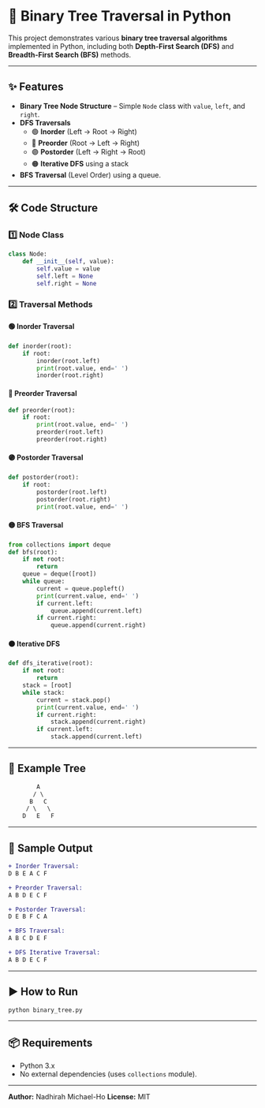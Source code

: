 
# 🌳 Binary Tree Traversal in Python

This project demonstrates various **binary tree traversal algorithms** implemented in Python, including both **Depth-First Search (DFS)** and **Breadth-First Search (BFS)** methods.

---

## ✨ Features
- **Binary Tree Node Structure** – Simple `Node` class with `value`, `left`, and `right`.
- **DFS Traversals**
  - 🟢 **Inorder** (Left → Root → Right)
  - 🔵 **Preorder** (Root → Left → Right)
  - 🟣 **Postorder** (Left → Right → Root)
  - 🟠 **Iterative DFS** using a stack
- **BFS Traversal** (Level Order) using a queue.

---

## 🛠 Code Structure

### 1️⃣ Node Class
```python
class Node:
    def __init__(self, value):
        self.value = value
        self.left = None
        self.right = None
````

### 2️⃣ Traversal Methods

#### 🟢 Inorder Traversal

```python
def inorder(root):
    if root:
        inorder(root.left)
        print(root.value, end=' ')
        inorder(root.right)
```

#### 🔵 Preorder Traversal

```python
def preorder(root):
    if root:
        print(root.value, end=' ')
        preorder(root.left)
        preorder(root.right)
```

#### 🟣 Postorder Traversal

```python
def postorder(root):
    if root:
        postorder(root.left)
        postorder(root.right)
        print(root.value, end=' ')
```

#### 🟡 BFS Traversal

```python
from collections import deque
def bfs(root):
    if not root:
        return
    queue = deque([root])
    while queue:
        current = queue.popleft()
        print(current.value, end=' ')
        if current.left:
            queue.append(current.left)
        if current.right:
            queue.append(current.right)
```

#### 🟠 Iterative DFS

```python
def dfs_iterative(root):
    if not root:
        return
    stack = [root]
    while stack:
        current = stack.pop()
        print(current.value, end=' ')
        if current.right:
            stack.append(current.right)
        if current.left:
            stack.append(current.left)
```

---

## 🌲 Example Tree

```diff
        A
       / \
      B   C
     / \   \
    D   E   F
```

---

## 📜 Sample Output

```diff
+ Inorder Traversal:
D B E A C F

+ Preorder Traversal:
A B D E C F

+ Postorder Traversal:
D E B F C A

+ BFS Traversal:
A B C D E F

+ DFS Iterative Traversal:
A B D E C F
```

---

## ▶ How to Run

```bash
python binary_tree.py
```

---

## 📦 Requirements

* Python 3.x
* No external dependencies (uses `collections` module).


---

**Author:** Nadhirah Michael-Ho
**License:** MIT



